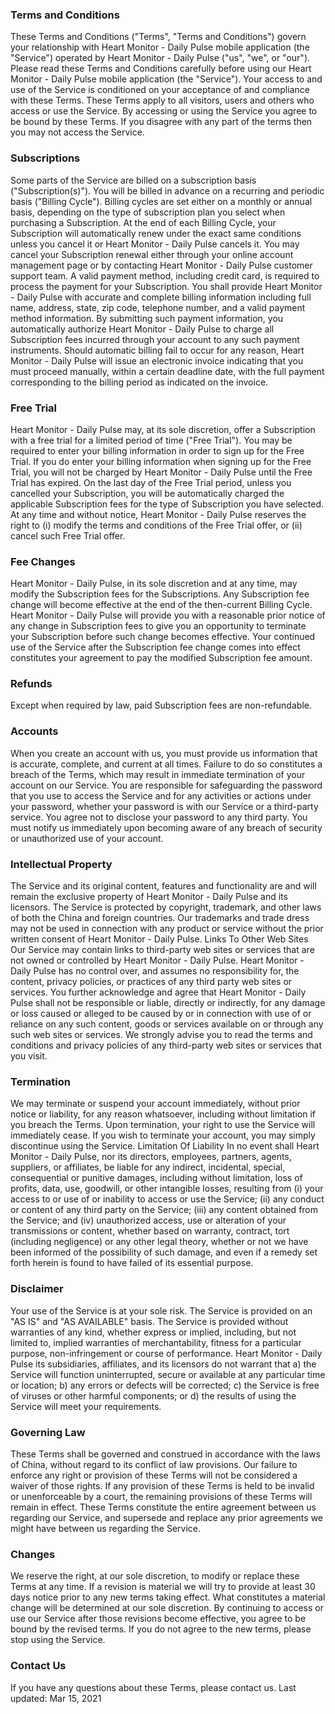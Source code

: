 ### Terms and Conditions
These Terms and Conditions ("Terms", "Terms and Conditions") govern your relationship with Heart Monitor - Daily Pulse mobile application (the "Service") operated by Heart Monitor - Daily Pulse ("us", "we", or "our").
Please read these Terms and Conditions carefully before using our Heart Monitor - Daily Pulse mobile application (the "Service").
Your access to and use of the Service is conditioned on your acceptance of and compliance with these Terms. These Terms apply to all visitors, users and others who access or use the Service.
By accessing or using the Service you agree to be bound by these Terms. If you disagree with any part of the terms then you may not access the Service.
### Subscriptions

Some parts of the Service are billed on a subscription basis ("Subscription(s)"). You will be billed in advance on a recurring and periodic basis ("Billing Cycle"). Billing cycles are set either on a monthly or annual basis, depending on the type of subscription plan you select when purchasing a Subscription.
At the end of each Billing Cycle, your Subscription will automatically renew under the exact same conditions unless you cancel it or Heart Monitor - Daily Pulse cancels it. You may cancel your Subscription renewal either through your online account management page or by contacting Heart Monitor - Daily Pulse customer support team.
A valid payment method, including credit card, is required to process the payment for your Subscription. You shall provide Heart Monitor - Daily Pulse with accurate and complete billing information including full name, address, state, zip code, telephone number, and a valid payment method information. By submitting such payment information, you automatically authorize Heart Monitor - Daily Pulse to charge all Subscription fees incurred through your account to any such payment instruments.
Should automatic billing fail to occur for any reason, Heart Monitor - Daily Pulse will issue an electronic invoice indicating that you must proceed manually, within a certain deadline date, with the full payment corresponding to the billing period as indicated on the invoice.
### Free Trial

Heart Monitor - Daily Pulse may, at its sole discretion, offer a Subscription with a free trial for a limited period of time ("Free Trial").
You may be required to enter your billing information in order to sign up for the Free Trial.
If you do enter your billing information when signing up for the Free Trial, you will not be charged by Heart Monitor - Daily Pulse until the Free Trial has expired. On the last day of the Free Trial period, unless you cancelled your Subscription, you will be automatically charged the applicable Subscription fees for the type of Subscription you have selected.
At any time and without notice, Heart Monitor - Daily Pulse reserves the right to (i) modify the terms and conditions of the Free Trial offer, or (ii) cancel such Free Trial offer.
### Fee Changes

Heart Monitor - Daily Pulse, in its sole discretion and at any time, may modify the Subscription fees for the Subscriptions. Any Subscription fee change will become effective at the end of the then-current Billing Cycle.
Heart Monitor - Daily Pulse will provide you with a reasonable prior notice of any change in Subscription fees to give you an opportunity to terminate your Subscription before such change becomes effective.
Your continued use of the Service after the Subscription fee change comes into effect constitutes your agreement to pay the modified Subscription fee amount.
### Refunds

Except when required by law, paid Subscription fees are non-refundable.
### Accounts

When you create an account with us, you must provide us information that is accurate, complete, and current at all times. Failure to do so constitutes a breach of the Terms, which may result in immediate termination of your account on our Service.
You are responsible for safeguarding the password that you use to access the Service and for any activities or actions under your password, whether your password is with our Service or a third-party service.
You agree not to disclose your password to any third party. You must notify us immediately upon becoming aware of any breach of security or unauthorized use of your account.
### Intellectual Property

The Service and its original content, features and functionality are and will remain the exclusive property of Heart Monitor - Daily Pulse and its licensors. The Service is protected by copyright, trademark, and other laws of both the China and foreign countries. Our trademarks and trade dress may not be used in connection with any product or service without the prior written consent of Heart Monitor - Daily Pulse.
Links To Other Web Sites Our Service may contain links to third-party web sites or services that are not owned or controlled by Heart Monitor - Daily Pulse.
Heart Monitor - Daily Pulse has no control over, and assumes no responsibility for, the content, privacy policies, or practices of any third party web sites or services. You further acknowledge and agree that Heart Monitor - Daily Pulse shall not be responsible or liable, directly or indirectly, for any damage or loss caused or alleged to be caused by or in connection with use of or reliance on any such content, goods or services available on or through any such web sites or services.
We strongly advise you to read the terms and conditions and privacy policies of any third-party web sites or services that you visit.
### Termination

We may terminate or suspend your account immediately, without prior notice or liability, for any reason whatsoever, including without limitation if you breach the Terms.
Upon termination, your right to use the Service will immediately cease. If you wish to terminate your account, you may simply discontinue using the Service.
Limitation Of Liability In no event shall Heart Monitor - Daily Pulse, nor its directors, employees, partners, agents, suppliers, or affiliates, be liable for any indirect, incidental, special, consequential or punitive damages, including without limitation, loss of profits, data, use, goodwill, or other intangible losses, resulting from (i) your access to or use of or inability to access or use the Service; (ii) any conduct or content of any third party on the Service; (iii) any content obtained from the Service; and (iv) unauthorized access, use or alteration of your transmissions or content, whether based on warranty, contract, tort (including negligence) or any other legal theory, whether or not we have been informed of the possibility of such damage, and even if a remedy set forth herein is found to have failed of its essential purpose.
### Disclaimer

Your use of the Service is at your sole risk. The Service is provided on an "AS IS" and "AS AVAILABLE" basis. The Service is provided without warranties of any kind, whether express or implied, including, but not limited to, implied warranties of merchantability, fitness for a particular purpose, non-infringement or course of performance.
Heart Monitor - Daily Pulse its subsidiaries, affiliates, and its licensors do not warrant that a) the Service will function uninterrupted, secure or available at any particular time or location; b) any errors or defects will be corrected; c) the Service is free of viruses or other harmful components; or d) the results of using the Service will meet your requirements.
### Governing Law

These Terms shall be governed and construed in accordance with the laws of China, without regard to its conflict of law provisions.
Our failure to enforce any right or provision of these Terms will not be considered a waiver of those rights. If any provision of these Terms is held to be invalid or unenforceable by a court, the remaining provisions of these Terms will remain in effect. These Terms constitute the entire agreement between us regarding our Service, and supersede and replace any prior agreements we might have between us regarding the Service.
### Changes

We reserve the right, at our sole discretion, to modify or replace these Terms at any time. If a revision is material we will try to provide at least 30 days notice prior to any new terms taking effect. What constitutes a material change will be determined at our sole discretion.
By continuing to access or use our Service after those revisions become effective, you agree to be bound by the revised terms. If you do not agree to the new terms, please stop using the Service.
### Contact Us

If you have any questions about these Terms, please contact us.
Last updated: Mar 15, 2021
